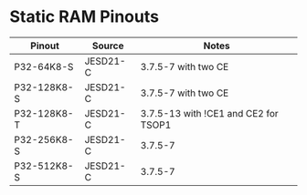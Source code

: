 # Static RAM Pinouts

| Pinout      | Source   | Notes               |
| ----------- | -------- | ------------------- |
| P32-64K8-S  | JESD21-C | 3.7.5-7 with two CE |
| P32-128K8-S | JESD21-C | 3.7.5-7 with two CE |
| P32-128K8-T | JESD21-C | 3.7.5-13 with !CE1 and CE2 for TSOP1 |
| P32-256K8-S | JESD21-C | 3.7.5-7             |
| P32-512K8-S | JESD21-C | 3.7.5-7             |

